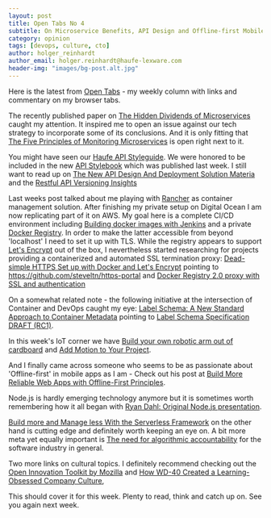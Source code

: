 ```yaml
---
layout: post
title: Open Tabs No 4
subtitle: On Microservice Benefits, API Design and Offline-first Mobile Apps.
category: opinion
tags: [devops, culture, cto]
author: holger_reinhardt
author_email: holger.reinhardt@haufe-lexware.com 
header-img: "images/bg-post.alt.jpg"
---
```


Here is the latest from [Open Tabs](http://dev.haufe.com/meta/category/opinion/) - my weekly column with links and commentary on my browser tabs.

The recently published paper on [The Hidden Dividends of Microservices](http://queue.acm.org/detail.cfm?id=2956643) caught my attention. It inspired me to open an issue against our tech strategy to incorporate some of its conclusions. And it is only fitting that [The Five Principles of Monitoring Microservices](http://thenewstack.io/five-principles-monitoring-microservices/) is open right next to it.

You might have seen our [Haufe API Styleguide](https://github.com/Haufe-Lexware/api-style-guide/blob/master/readme.md). We were honored to be included in the new [API Stylebook](http://apistylebook.com/design/guidelines/) which was published last week. I still want to read up on [The New API Design And Deployment Solution Materia](http://apievangelist.com/2016/09/12/the-new-api-design-and-deployment-solution-materia-is-pretty-slick/) and the [Restful API Versioning Insights](https://dzone.com/articles/restful-api-versioning-insights-1)

Last weeks post talked about me playing with [Rancher](http://rancher.com) as container management solution. After finishing my private setup on Digital Ocean I am now replicating part of it on AWS. My goal here is a complete  CI/CD environment including [Building docker images with Jenkins](http://blog.nimbleci.com/2016/08/31/how-to-build-docker-images-automatically-with-jenkins-pipeline/) and a private [Docker Registry](https://docs.docker.com/registry/deploying/). In order to make the latter accessible from beyond 'localhost' I need to set it up with TLS. While the registry appears to support [Let's Encrypt](https://letsencrypt.org/docs/) out of the box, I nevertheless started researching for projects providing a containerized and automated SSL termination proxy: [Dead-simple HTTPS Set up with Docker and Let's Encrypt](http://steveltn.me/2015/12/18/nginx-acme/) pointing to <https://github.com/steveltn/https-portal> and [Docker Registry 2.0 proxy with SSL and authentication](https://github.com/ContainerSolutions/docker-registry-proxy)

On a somewhat related note - the following initiative at the intersection of Container and DevOps caught my eye: [Label Schema: A New Standard Approach to Container Metadata](http://thenewstack.io/label-schema-launches-provide-standard-approach-container-metadata/) pointing to [Label Schema Specification DRAFT (RC1)](http://label-schema.org/rc1/).

In this week's IoT corner we have [Build your own robotic arm out of cardboard](https://blog.arduino.cc/2016/09/14/build-your-own-robotic-arm-out-of-cardboard/) and [Add Motion to Your Project](http://thenewstack.io/off-shelf-hacker-add-motion-project/).

And I finally came across someone who seems to be as passionate about 'Offline-first' in mobile apps as I am - Check out his post at [Build More Reliable Web Apps with Offline-First Principles](http://thenewstack.io/build-better-customer-experience-applications-using-offline-first-principles/).

Node.js is hardly emerging technology anymore but it is sometimes worth remembering how it all began with [Ryan Dahl: Original Node.js presentation](https://www.youtube.com/watch?v=ztspvPYybIY). 

[Build more and Manage less With the Serverless Framework](https://serverless.com) on the other hand is cutting edge and definitely worth keeping an eye on. A bit more meta yet equally important is [The need for algorithmic accountability](https://techcrunch.com/2016/09/08/the-need-for-algorithmic-accountability/) for the software industry in general.

Two more links on cultural topics. I definitely recommend checking out the
[Open Innovation Toolkit by Mozilla](https://toolkit.mozilla.org/methods/) and [How WD-40 Created a Learning-Obsessed Company Culture](https://hbr.org/2016/09/how-wd-40-created-a-learning-obsessed-company-culture),

This should cover it for this week. Plenty to read, think and catch up on. See you again next week.

